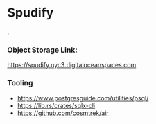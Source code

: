 # Spudify
.

### Object Storage Link:
https://spudify.nyc3.digitaloceanspaces.com

### Tooling
- https://www.postgresguide.com/utilities/psql/
- https://lib.rs/crates/sqlx-cli
- https://github.com/cosmtrek/air
